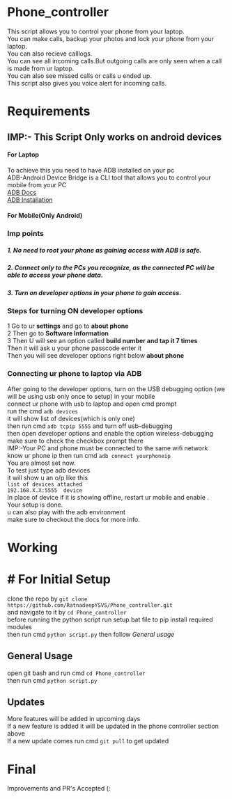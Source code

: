 # Phone_controller
  This script allows you to control your phone from your laptop.  
  You can make calls, backup your photos and lock your phone from your laptop.      
  You can also recieve calllogs.  
  You can see all incoming calls.But outgoing calls are only seen when a call is made from ur laptop.  
  You can also see missed calls or calls u ended up.      
  This script also gives you voice alert for incoming calls.  
# Requirements
  ## IMP:- This Script Only works on android devices   
  #### For Laptop    
  To achieve this you need to have ADB installed on your pc  
  ADB-Android Device Bridge is a CLI tool that allows you to control your mobile from your PC  
  [ADB Docs](https://developer.android.com/studio/command-line/adb)   
  [ADB Installation](https://www.youtube.com/watch?v=26GI3z6tI3E&t=80s&ab_channel=Ssj6)
  #### For Mobile(Only Android)
  ### Imp points
  ##### 1. No need to root your phone as gaining access with ADB is safe.
  ##### 2. Connect only to the PCs you recognize, as the connected PC will be able to access your phone data.
  ##### 3. Turn on developer options in your phone to gain access. 
  ### Steps for turning ON developer options 
  1 Go to ur **settings** and go to **about phone**    
  2 Then go to **Software Information**    
  3 Then U will see an option called **build number and tap it 7 times**  
  Then it will ask u your phone passcode enter it    
  Then you will see developer options right below **about phone**  
  ### Connecting ur phone to laptop via ADB
  After going to the developer options, turn on the USB debugging option (we will be using usb only once to setup) in your mobile    
  connect ur phone with usb to laptop and open cmd prompt    
  run the cmd `adb devices`    
  it will show list of devices(which is only one)    
  then run cmd `adb tcpip 5555` and turn off usb-debugging      
  then open developer options and enable the option wireless-debugging make sure to check the checkbox prompt there  
  IMP:-Your PC and phone must be connected to the same wifi network  
  know ur phone ip then run cmd `adb connect yourphoneip`  
  You are almost set now.  
  To test just type adb devices     
  it will show u an o/p like this    
  `list of devices attached`    
  `192.168.X.X:5555  device`    
   In place of device if it is showing offline, restart ur mobile and enable .     
   Your setup is done.   
   u can also play with the adb environment  
   make sure to checkout the docs for more info.
 # Working 
   # # For Initial Setup
   clone the repo by `git clone https://github.com/RatnadeepYSVS/Phone_controller.git`   
   and navigate to it by `cd Phone_controller`  
   before running the python script run setup.bat file to pip install required modules  
   then run cmd `python script.py` then follow *General usage*
   ## General Usage
   open git bash and run cmd `cd Phone_controller`  
   then run cmd `python script.py`
   ## Updates
   More features will be added in upcoming days   
   If a new feature is added it will be updated in the phone controller section above    
   If a new update comes run cmd `git pull` to get updated 
# Final  
   Improvements and PR's Accepted (: 
   
  

  
  
  
  

